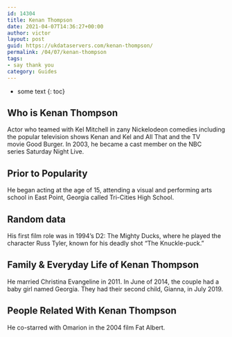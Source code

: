 ```yaml
---
id: 14304
title: Kenan Thompson
date: 2021-04-07T14:36:27+00:00
author: victor
layout: post
guid: https://ukdataservers.com/kenan-thompson/
permalink: /04/07/kenan-thompson
tags:
- say thank you
category: Guides
---
```


* some text
{: toc}


## Who is Kenan Thompson



Actor who teamed with Kel Mitchell in zany Nickelodeon comedies including the popular television shows Kenan and Kel and All That and the TV movie Good Burger. In 2003, he became a cast member on the NBC series Saturday Night Live. 

                
                
                
## Prior to Popularity



He began acting at the age of 15, attending a visual and performing arts school in East Point, Georgia called Tri-Cities High School. 

                
                
                
## Random data



His first film role was in 1994&#8217;s D2: The Mighty Ducks, where he played the character Russ Tyler, known for his deadly shot &#8220;The Knuckle-puck.&#8221; 

                
                
                
## Family & Everyday Life of Kenan Thompson



He married Christina Evangeline in 2011. In June of 2014, the couple had a baby girl named Georgia. They had their second child, Gianna, in July 2019. 

                
                
                
## People Related With Kenan Thompson



He co-starred with Omarion in the 2004 film Fat Albert. 

                
              
            
          
          
          
